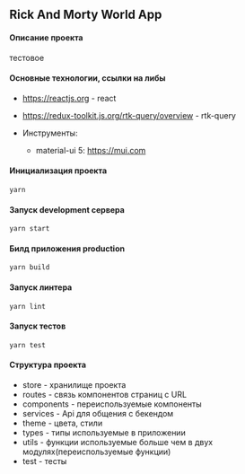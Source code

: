 ## Rick And Morty World App

#### Описание проекта

тестовое

#### Основные технологии, ссылки на либы

- <https://reactjs.org> - react

- <https://redux-toolkit.js.org/rtk-query/overview> - rtk-query

- Инструменты:
  - material-ui 5: <https://mui.com>

#### Инициализация проекта

    yarn

#### Запуск development сервера

    yarn start

#### Билд приложения production

    yarn build

#### Запуск линтера

    yarn lint

#### Запуск тестов

    yarn test

#### Структура проекта

- store - хранилище проекта
- routes - связь компонентов страниц с URL
- components - переиспользуемые компоненты
- services - Api для общения с бекендом
- theme - цвета, стили
- types - типы используемые в приложении
- utils - функции используемые больше чем в двух модулях(переиспользуемые функции)
- test - тесты
